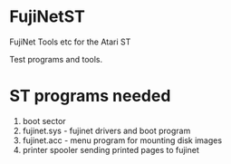 # FujiNetST
FujiNet Tools etc for the Atari ST

Test programs and tools.

# ST programs needed

1. boot sector
2. fujinet.sys - fujinet drivers and boot program
3. fujinet.acc - menu program for mounting disk images 
4. printer spooler sending printed pages to fujinet
